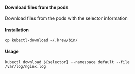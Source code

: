 #### Download files from the pods

Download files from the pods with the selector information

#### Installation

```
cp kubectl-download ~/.krew/bin/
```

#### Usage

```
kubectl download ${selector} --namespace default --file /var/log/nginx.log
```